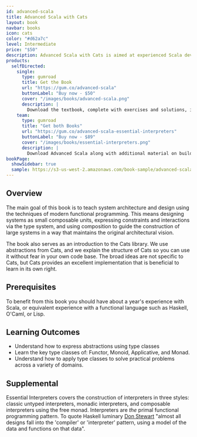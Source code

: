 ```yaml
---
id: advanced-scala
title: Advanced Scala with Cats
layout: book
navbar: books
icon: cats
color: "#d62a7c"
level: Intermediate
price: "$50"
description: Advanced Scala with Cats is aimed at experienced Scala developers who want to take the next step in engineering robust and scalable systems. The book teaches five key abstractions of *monoids*, *functors*, *monads*, *monad transformers*, and *applicative functors*, using the implementations in the Cats library.
products:
  selfDirected:
    single:
      type: gumroad
      title: Get the Book
      url: "https://gum.co/advanced-scala"
      buttonLabel: "Buy now - $50"
      cover: "/images/books/advanced-scala.png"
      description: |
        Download the textbook, complete with exercises and solutions, in HTML, PDF, and ePub formats.
    team:
      type: gumroad
      title: "Get both Books"
      url: "https://gum.co/advanced-scala-essential-interpreters"
      buttonLabel: "Buy now - $89"
      cover: "/images/books/essential-interpreters.png"
      description: |
        Download Advanced Scala along with additional material on building interpreters. Both books come in HTML, PDF, and ePub formats.
bookPage:
  showSidebar: true
  sample: https://s3-us-west-2.amazonaws.com/book-sample/advanced-scala-preview-with-full-toc.pdf
---
```


## Overview

The main goal of this book is to teach system architecture and design using the techniques of modern functional programming. This means designing systems as small composable units, expressing constraints and interactions via the type system, and using composition to guide the construction of large systems in a way that maintains the original architectural vision.

The book also serves as an introduction to the Cats library. We use abstractions from Cats, and we explain the structure of Cats so you can use it without fear in your own code base. The broad ideas are not specific to Cats, but Cats provides an excellent implementation that is beneficial to learn in its own right.

## Prerequisites

To benefit from this book you should have about a year's experience with Scala, or equivalent experience with a functional language such as Haskell, O'Caml, or Lisp.

## Learning Outcomes

- Understand how to express abstractions using type classes
- Learn the key type classes of: Functor, Monoid, Applicative, and Monad.
- Understand how to apply type classes to solve practical problems across a variety of domains.

## Supplemental

Essential Interpreters covers the construction of interpreters in three styles: classic untyped interpreters, monadic interpreters, and composable interpreters using the free monad. Interpreters are *the* primal functional programming pattern. To quote Haskell luminary [Don Stewart](http://stackoverflow.com/questions/27852709/enterprise-patterns-with-functional-programming/27860072#27860072) "almost all designs fall into the 'compiler' or 'interpreter' pattern, using a model of the data and functions on that data".

